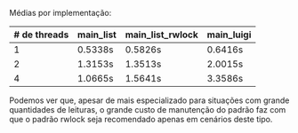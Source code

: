 Médias por implementação:

| # de threads | main_list | main_list_rwlock | main_luigi |
|--------------|-----------|------------------|------------|
| 1            | 0.5338s   | 0.5826s          | 0.6416s    |
| 2            | 1.3153s   | 1.3513s          | 2.0015s    |
| 4            | 1.0665s   | 1.5641s          | 3.3586s    |

Podemos ver que, apesar de mais especializado para situações com grande quantidades de leituras, o grande custo de manutenção do padrão faz com que o padrão rwlock seja recomendado apenas em cenários deste tipo.
